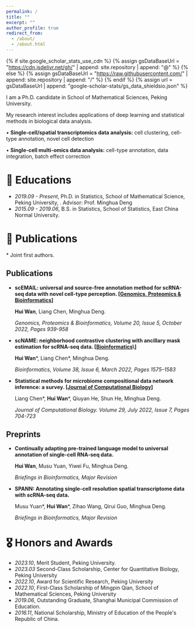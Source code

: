 ```yaml
---
permalink: /
title: ""
excerpt: ""
author_profile: true
redirect_from: 
  - /about/
  - /about.html
---
```


{% if site.google_scholar_stats_use_cdn %}
{% assign gsDataBaseUrl = "https://cdn.jsdelivr.net/gh/" | append: site.repository | append: "@" %}
{% else %}
{% assign gsDataBaseUrl = "https://raw.githubusercontent.com/" | append: site.repository | append: "/" %}
{% endif %}
{% assign url = gsDataBaseUrl | append: "google-scholar-stats/gs_data_shieldsio.json" %}

<span class='anchor' id='about-me'></span>

I am a Ph.D. candidate in School of Mathematical Sciences, Peking University.

My research interest includes applications of deep learning and statistical methods in biological data analysis.

• **Single-cell/spatial transcriptomics data analysis:** cell clustering, cell-type annotation, novel cell detection 

• **Single-cell multi-omics data analysis:** cell-type annotation, data integration, batch effect correction

# 📖 Educations
- *2019.09 - Present*, Ph.D. in Statistics, School of Mathematical Science, Peking University, . Advisor: Prof. Minghua Deng
- *2015.09 - 2019.06*, B.S. in Statistics, School of Statistics, East China Normal University. 

<!-- # 🔥 News
- *2022.02*: &nbsp;🎉🎉 Lorem ipsum dolor sit amet, consectetur adipiscing elit. Vivamus ornare aliquet ipsum, ac tempus justo dapibus sit amet. 
- *2022.02*: &nbsp;🎉🎉 Lorem ipsum dolor sit amet, consectetur adipiscing elit. Vivamus ornare aliquet ipsum, ac tempus justo dapibus sit amet.  -->

# 📝 Publications 

<!-- <div class='paper-box'><div class='paper-box-image'><div><div class="badge">CVPR 2016</div><img src='images/500x300.png' alt="sym" width="100%"></div></div>
<div class='paper-box-text' markdown="1">

[Deep Residual Learning for Image Recognition](https://openaccess.thecvf.com/content_cvpr_2016/papers/He_Deep_Residual_Learning_CVPR_2016_paper.pdf)

**Kaiming He**, Xiangyu Zhang, Shaoqing Ren, Jian Sun

[**Project**](https://scholar.google.com/citations?view_op=view_citation&hl=zh-CN&user=DhtAFkwAAAAJ&citation_for_view=DhtAFkwAAAAJ:ALROH1vI_8AC) <strong><span class='show_paper_citations' data='DhtAFkwAAAAJ:ALROH1vI_8AC'></span></strong>
- Lorem ipsum dolor sit amet, consectetur adipiscing elit. Vivamus ornare aliquet ipsum, ac tempus justo dapibus sit amet. 
</div>
</div> -->

\* Joint first authors. 

## Publications

- **scEMAIL: universal and source-free annotation method for scRNA-seq data with novel cell-type perception. \[[Genomics, Proteomics & Bioinformatics](https://doi.org/10.1016/j.gpb.2022.12.008)\]**

  **Hui Wan**, Liang Chen, Minghua Deng.
  
  *Genomics, Proteomics & Bioinformatics, Volume 20, Issue 5, October 2022, Pages 939-958*

- **scNAME: neighborhood contrastive clustering with ancillary mask estimation for scRNA-seq data. \[[Bioinformatics]([https://www.nature.com/articles/s43588-022-00251-y](https://doi.org/10.1093/bioinformatics/btac011))\]**

  **Hui Wan**\*, Liang Chen\*, Minghua Deng.

  *Bioinformatics, Volume 38, Issue 6, March 2022, Pages 1575–1583*

- **Statistical methods for microbiome compositional data network inference: a survey. \[[Journal of Computational Biology](https://doi.org/10.1089/cmb.2021.0406)\]**

   Liang Chen\*, **Hui Wan**\*, Qiuyan He, Shun He, Minghua Deng.

  *Journal of Computational Biology. Volume 29, July 2022, Issue 7, Pages 704-723*

## Preprints

- **Continually adapting pre-trained language model to universal annotation of single-cell RNA-seq data.**
  
  **Hui Wan**, Musu Yuan, Yiwei Fu, Minghua Deng.

  *Briefings in Bioinformatics, Major Revision*
  
- **SPANN: Annotating single-cell resolution spatial transcriptome data with scRNA-seq data.**
  
  Musu Yuan\*, **Hui Wan**\*, Zihao Wang, Qirui Guo, Minghua Deng.
  
  *Briefings in Bioinformatics, Major Revision*


<!-- - [Lorem ipsum dolor sit amet, consectetur adipiscing elit. Vivamus ornare aliquet ipsum, ac tempus justo dapibus sit amet](https://github.com), A, B, C, **CVPR 2020** -->

# 🎖 Honors and Awards
- *2023.10*, Merit Student, Peking University.
- *2023.03* Second-Class Scholarship, Center for Quantitative Biology, Peking University
- *2022.10*, Award for Scientific Research, Peking University
- *2022.10*, First-Class Scholarship of Mingpin Qian, School of Mathematical Sciences, Peking University
- *2019.06*, Outstanding Graduate, Shanghai Municipal Commission of Education.
- *2016.11*, National Scholarship, Ministry of Education of the People's Republic of China.




<!-- # 💬 Invited Talks
- *2023.03*, Construction of a 3D whole organism spatial atlas by joint modeling of multiple slices with deep neural networks, Capital of Statistics. \[[Video link](https://www.bilibili.com/video/BV1s24y1L7ku)\]
- *2021.07*, Deep Generative Learning via Schrödinger Bridge, The First Zhuhai-Hong Kong-Macao Forum on Statistics and Data Science. 

<!-- # 💻 Internships
- *2019.05 - 2020.02*, [Lorem](https://github.com/), China. -->

<!-- # 💡 Teaching
- *2022.09 - 2022.12*, MATH 3423 Statistical Inference, Teaching Assistant, HKUST. 
- *2022.02 - 2022.05*, MATH 2421 Probability, Teaching Assistant, HKUST. 
- *2021.09 - 2021.12*, MATH 2411 Applied Statistics, Teaching Assistant, HKUST. 
- *2021.02 - 2021.05*, MATH 3033 Real Analysis, Teaching Assistant, HKUST. 
- *2020.09 - 2020.12*, MFIT 5010 Statistical Machine Learning, Teaching Assistant, HKUST. 
- *2020.09 - 2020.12*, MATH 1013 Calculus IB, Teaching Assistant, HKUST. 
- *2020.02 - 2020.05*, MAFS 6010S Machine Learning and its Applications, Teaching Assistant, HKUST. 
- *2020.02 - 2020.05*, MATH 1014 Calculus II, Teaching Assistant, HKUST. 
- *2017.08*, Volunteer teacher in Wanyuan Middle School, Sichuan Province. 

# 🌍 Contact 
- Email: wanhui1997[at]pku[dot]edu
- Address: Peking University, No.5 Yiheyuan Road, Haidian District, Beijing 100871, P.R.China
